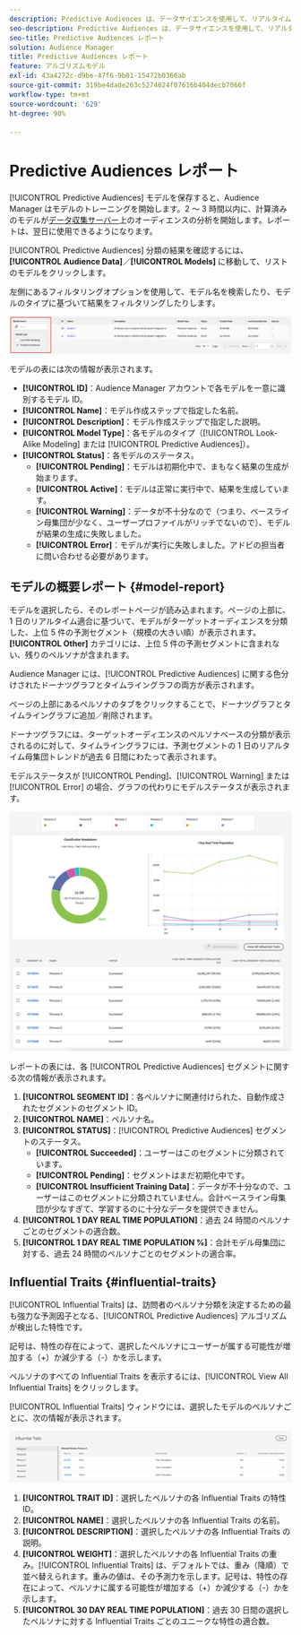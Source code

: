```yaml
---
description: Predictive Audiences は、データサイエンスを使用して、リアルタイムに不明なオーディエンスを個別のペルソナに分類するのに役立ちます。
seo-description: Predictive Audiences は、データサイエンスを使用して、リアルタイムに不明なオーディエンスを個別のペルソナに分類するのに役立ちます。
seo-title: Predictive Audiences レポート
solution: Audience Manager
title: Predictive Audiences レポート
feature: アルゴリズムモデル
exl-id: 43a4272c-d9be-47f6-9b81-15472b0366ab
source-git-commit: 319be4dade263c5274624f07616b404decb7066f
workflow-type: tm+mt
source-wordcount: '629'
ht-degree: 98%

---
```


# Predictive Audiences レポート

[!UICONTROL Predictive Audiences] モデルを保存すると、Audience Manager はモデルのトレーニングを開始します。2 ～ 3 時間以内に、計算済みのモデルが[データ収集サーバー](https://experienceleague.adobe.com/docs/audience-manager/user-guide/reference/system-components/components-data-collection.html#dcs-pcs)上のオーディエンスの分析を開始します。レポートは、翌日に使用できるようになります。

[!UICONTROL Predictive Audiences] 分類の結果を確認するには、**[!UICONTROL Audience Data]**／**[!UICONTROL Models]** に移動して、リストのモデルをクリックします。

左側にあるフィルタリングオプションを使用して、モデル名を検索したり、モデルのタイプに基づいて結果をフィルタリングしたりします。

![predictive-audiences-filter](assets/predictive-audiences-filter-models.png)

モデルの表には次の情報が表示されます。

* **[!UICONTROL ID]**：Audience Manager アカウントで各モデルを一意に識別するモデル ID。
* **[!UICONTROL Name]**：モデル作成ステップで指定した名前。
* **[!UICONTROL Description]**：モデル作成ステップで指定した説明。
* **[!UICONTROL Model Type]**：各モデルのタイプ（[!UICONTROL Look-Alike Modeling] または [!UICONTROL Predictive Audiences]）。
* **[!UICONTROL Status]**：各モデルのステータス。
   * **[!UICONTROL Pending]**：モデルは初期化中で、まもなく結果の生成が始まります。
   * **[!UICONTROL Active]**：モデルは正常に実行中で、結果を生成しています。
   * **[!UICONTROL Warning]**：データが不十分なので（つまり、ベースライン母集団が少なく、ユーザープロファイルがリッチでないので）、モデルが結果の生成に失敗しました。
   * **[!UICONTROL Error]**：モデルが実行に失敗しました。アドビの担当者に問い合わせる必要があります。

## モデルの概要レポート {#model-report}

モデルを選択したら、そのレポートページが読み込まれます。ページの上部に、1 日のリアルタイム適合に基づいて、モデルがターゲットオーディエンスを分類した、上位 5 件の予測セグメント（規模の大きい順）が表示されます。**[!UICONTROL Other]** カテゴリには、上位 5 件の予測セグメントに含まれない、残りのペルソナが含まれます。

Audience Manager には、[!UICONTROL Predictive Audiences] に関する色分けされたドーナツグラフとタイムライングラフの両方が表示されます。

ページの上部にあるペルソナのタブをクリックすることで、ドーナツグラフとタイムライングラフに追加／削除されます。

ドーナツグラフには、ターゲットオーディエンスのペルソナベースの分類が表示されるのに対して、タイムライングラフには、予測セグメントの 1 日のリアルタイム母集団トレンドが過去 6 日間にわたって表示されます。

モデルステータスが [!UICONTROL Pending]、[!UICONTROL Warning] または [!UICONTROL Error] の場合、グラフの代わりにモデルステータスが表示されます。

![smart-persona-report](assets/predictive-audiences-report.png)

レポートの表には、各 [!UICONTROL Predictive Audiences] セグメントに関する次の情報が表示されます。

1. **[!UICONTROL SEGMENT ID]**：各ペルソナに関連付けられた、自動作成されたセグメントのセグメント ID。
1. **[!UICONTROL NAME]**：ペルソナ名。
1. **[!UICONTROL STATUS]**：[!UICONTROL Predictive Audiences] セグメントのステータス。
   * **[!UICONTROL Succeeded]**：ユーザーはこのセグメントに分類されています。
   * **[!UICONTROL Pending]**：セグメントはまだ初期化中です。
   * **[!UICONTROL Insufficient Training Data]**：データが不十分なので、ユーザーはこのセグメントに分類されていません。合計ベースライン母集団が少なすぎて、学習するのに十分なデータを提供できません。
1. **[!UICONTROL 1 DAY REAL TIME POPULATION]**：過去 24 時間のペルソナごとのセグメントの適合数。
1. **[!UICONTROL 1 DAY REAL TIME POPULATION %]**：合計モデル母集団に対する、過去 24 時間のペルソナごとのセグメントの適合率。

## Influential Traits {#influential-traits}

[!UICONTROL Influential Traits] は、訪問者のペルソナ分類を決定するための最も強力な予測因子となる、[!UICONTROL Predictive Audiences] アルゴリズムが検出した特性です。

記号は、特性の存在によって、選択したペルソナにユーザーが属する可能性が増加する（+）か減少する（-）かを示します。

ペルソナのすべての Influential Traits を表示するには、[!UICONTROL View All Influential Traits] をクリックします。

[!UICONTROL Influential Traits] ウィンドウには、選択したモデルのペルソナごとに、次の情報が表示されます。

![influential-traits](assets/predictive-audiences-influential-traits.png)

1. **[!UICONTROL TRAIT ID]**：選択したペルソナの各 Influential Traits の特性 ID。
1. **[!UICONTROL NAME]**：選択したペルソナの各 Influential Traits の名前。
1. **[!UICONTROL DESCRIPTION]**：選択したペルソナの各 Influential Traits の説明。
1. **[!UICONTROL WEIGHT]**：選択したペルソナの各 Influential Traits の重み。[!UICONTROL Influential Traits] は、デフォルトでは、重み（降順）で並べ替えられます。重みの値は、その予測力を示します。記号は、特性の存在によって、ペルソナに属する可能性が増加する（+）か減少する（-）かを示します。
1. **[!UICONTROL 30 DAY REAL TIME POPULATION]**：過去 30 日間の選択したペルソナに対する Influential Traits ごとのユニークな特性の適合数。
